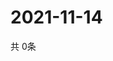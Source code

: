 # 2021-11-14
  共 0条

  <!-- BEGIN -->
  <!-- 最后更新时间Sun Nov 14 2021 02:20:51 GMT+0000 (Coordinated Universal Time) -->
  
  <!-- END -->
  
  